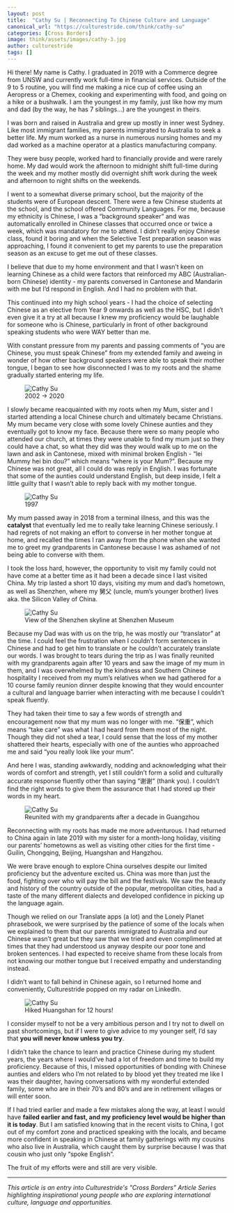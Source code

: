 ```yaml
---
layout: post
title:  "Cathy Su | Reconnecting To Chinese Culture and Language"
canonical_url: "https://culturestride.com/think/cathy-su"
categories: [Cross Borders]
image: think/assets/images/cathy-3.jpg
author: culturestride
tags: []
---
```



Hi there! My name is Cathy. I graduated in 2019 with a Commerce degree from UNSW and currently work full-time in financial services. Outside of the 9 to 5 routine, you will find me making a nice cup of coffee using an Aeropress or a Chemex, cooking and experimenting with food, and going on a hike or a bushwalk. I am the youngest in my family, just like how my mum and dad (by the way, he has 7 siblings…) are the youngest in theirs.

I was born and raised in Australia and grew up mostly in inner west Sydney. Like most immigrant families, my parents immigrated to Australia to seek a better life. My mum worked as a nurse in numerous nursing homes and my dad worked as a machine operator at a plastics manufacturing company.

They were busy people, worked hard to financially provide and were rarely home. My dad would work the afternoon to midnight shift full-time during the week and my mother mostly did overnight shift work during the week and afternoon to night shifts on the weekends.

I went to a somewhat diverse primary school, but the majority of the students were of European descent. There were a few Chinese students at the school, and the school offered Community Languages. For me, because my ethnicity is Chinese, I was a “background speaker” and was automatically enrolled in Chinese classes that occurred once or twice a week, which was mandatory for me to attend. I didn’t really enjoy Chinese class, found it boring and when the Selective Test preparation season was approaching, I found it convenient to get my parents to use the preparation season as an excuse to get me out of these classes.

I believe that due to my home environment and that I wasn’t keen on learning Chinese as a child were factors that reinforced my ABC (Australian-born Chinese) identity - my parents conversed in Cantonese and Mandarin with me but I’d respond in English. And I had no problem with that.

This continued into my high school years - I had the choice of selecting Chinese as an elective from Year 9 onwards as well as the HSC, but I didn’t even give it a try at all because I knew my proficiency would be laughable for someone who is Chinese, particularly in front of other background speaking students who were WAY better than me.

With constant pressure from my parents and passing comments of “you are Chinese, you must speak Chinese” from my extended family and aweing in wonder of how other background speakers were able to speak their mother tongue, I began to see how disconnected I was to my roots and the shame gradually started entering my life. 

<figure>
  <img class="blogImage" src="../../think/assets/images/cathy-1.png" alt="Cathy Su"/>
  <figcaption>2002 &rarr; 2020</figcaption>
</figure>

I slowly became reacquainted with my roots when my Mum, sister and I started attending a local Chinese church and ultimately became Christians. My mum became very close with some lovely Chinese aunties and they eventually got to know my face. Because there were so many people who attended our church, at times they were unable to find my mum just so they could have a chat, so what they did was they would walk up to me on the lawn and ask in Cantonese, mixed with minimal broken English - “lei Mummy hei bin dou?” which means “where is your Mum?”. Because my Chinese was not great, all I could do was reply in English. I was fortunate that some of the aunties could understand English, but deep inside, I felt a little guilty that I wasn’t able to reply back with my mother tongue. 

<figure>
  <img class="blogImage" src="../../think/assets/images/cathy-2.png" alt="Cathy Su"/>
  <figcaption>1997</figcaption>
</figure>

My mum passed away in 2018 from a terminal illness, and this was the **catalyst** that eventually led me to really take learning Chinese seriously. I had regrets of not making an effort to converse in her mother tongue at home, and recalled the times I ran away from the phone when she wanted me to greet my grandparents in Cantonese because I was ashamed of not being able to converse with them.

I took the loss hard, however, the opportunity to visit my family could not have come at a better time as it had been a decade since I last visited China. My trip lasted a short 10 days, visiting my mum and dad’s hometown, as well as Shenzhen, where my 舅父 (uncle, mum’s younger brother) lives aka. the Silicon Valley of China.

<figure>
  <img class="blogImage" src="../../think/assets/images/cathy-5.png" alt="Cathy Su"/>
  <figcaption>View of the Shenzhen skyline at Shenzhen Museum</figcaption>
</figure>

Because my Dad was with us on the trip, he was mostly our “translator” at the time. I could feel the frustration when I couldn’t form sentences in Chinese and had to get him to translate or he couldn’t accurately translate our words. I was brought to tears during the trip as I was finally reunited with my grandparents again after 10 years and saw the image of my mum in them, and I was overwhelmed by the kindness and Southern Chinese hospitality I received from my mum’s relatives when we had gathered for a 10 course family reunion dinner despite knowing that they would encounter a cultural and language barrier when interacting with me because I couldn’t speak fluently.

They had taken their time to say a few words of strength and encouragement now that my mum was no longer with me. “保重”, which means “take care” was what I had heard from them most of the night. Though they did not shed a tear, I could sense that the loss of my mother shattered their hearts, especially with one of the aunties who approached me and said “you really look like your mum”.

And here I was, standing awkwardly, nodding and acknowledging what their words of comfort and strength, yet I still couldn’t form a solid and culturally accurate response fluently other than saying “谢谢“ (thank you). I couldn’t find the right words to give them the assurance that I had stored up their words in my heart.

<figure>
  <img class="blogImage" src="../../think/assets/images/cathy-4.png" alt="Cathy Su"/>
  <figcaption>Reunited with my grandparents after a decade in Guangzhou</figcaption>
</figure>

Reconnecting with my roots has made me more adventurous. I had returned to China again in late 2019 with my sister for a month-long holiday, visiting our parents’ hometowns as well as visiting other cities for the first time - Guilin, Chongqing, Beijing, Huangshan and Hangzhou.

We were brave enough to explore China ourselves despite our limited proficiency but the adventure excited us. China was more than just the food, fighting over who will pay the bill and the festivals. We saw the beauty and history of the country outside of the popular, metropolitan cities, had a taste of the many different dialects and developed confidence in picking up the language again.

Though we relied on our Translate apps (a lot) and the Lonely Planet phrasebook, we were surprised by the patience of some of the locals when we explained to them that our parents immigrated to Australia and our Chinese wasn’t great but they saw that we tried and even complimented at times that they had understood us anyway despite our poor tone and broken sentences. I had expected to receive shame from these locals from not knowing our mother tongue but I received empathy and understanding instead.

I didn’t want to fall behind in Chinese again, so I returned home and conveniently, Culturestride popped on my radar on LinkedIn.

<figure>
  <img class="blogImage" src="../../think/assets/images/cathy-7.png" alt="Cathy Su"/>
  <figcaption>Hiked Huangshan for 12 hours!</figcaption>
</figure>

I consider myself to not be a very ambitious person and I try not to dwell on past shortcomings, but if I were to give advice to my younger self, I’d say that **you will never know unless you try**. 

I didn’t take the chance to learn and practice Chinese during my student years, the years where I would’ve had a lot of freedom and time to build my proficiency. Because of this, I missed opportunities of bonding with Chinese aunties and elders who I’m not related to by blood yet they treated me like I was their daughter, having conversations with my wonderful extended family, some who are in their 70’s and 80’s and are in retirement villages or will enter soon.

If I had tried earlier and made a few mistakes along the way, at least I would have **failed earlier and fast, and my proficiency level would be higher than it is today**. But I am satisfied knowing that in the recent visits to China, I got out of my comfort zone and practiced speaking with the locals, and became more confident in speaking in Chinese at family gatherings with my cousins who also live in Australia, which caught them by surprise because I was that cousin who just only “spoke English”.

The fruit of my efforts were and still are very visible.

---

*This article is an entry into Culturestride's "Cross Borders" Article Series highlighting inspirational young people who are exploring international culture, language and opportunities.*